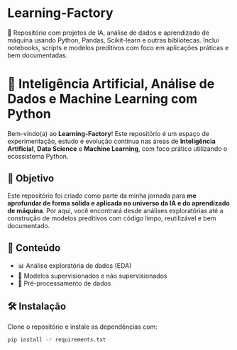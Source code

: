 # Learning-Factory
🤖 Repositório com projetos de IA, análise de dados e aprendizado de máquina usando Python, Pandas, Scikit-learn e outras bibliotecas. Inclui notebooks, scripts e modelos preditivos com foco em aplicações práticas e bem documentadas.


# 🧠 Inteligência Artificial, Análise de Dados e Machine Learning com Python

Bem-vindo(a) ao **Learning-Factory**! Este repositório é um espaço de experimentação, estudo e evolução contínua nas áreas de **Inteligência Artificial**, **Data Science** e **Machine Learning**, com foco prático utilizando o ecossistema Python.

## 🎯 Objetivo

Este repositório foi criado como parte da minha jornada para **me aprofundar de forma sólida e aplicada no universo da IA e do aprendizado de máquina**. Por aqui, você encontrará desde análises exploratórias até a construção de modelos preditivos com código limpo, reutilizável e bem documentado.

## 📌 Conteúdo

- 📊 Análise exploratória de dados (EDA)
- 🤖 Modelos supervisionados e não supervisionados
- 🔄 Pré-processamento de dados

## 🛠️ Instalação

Clone o repositório e instale as dependências com:

```bash
pip install -r requirements.txt
